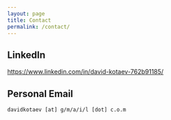 ```yaml
---
layout: page
title: Contact
permalink: /contact/
---
```


## LinkedIn

<https://www.linkedin.com/in/david-kotaev-762b91185/>

## Personal Email
    davidkotaev [at] g/m/a/i/l [dot] c.o.m
